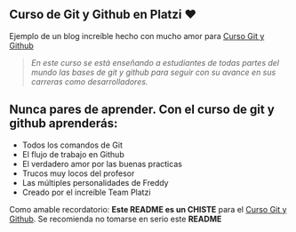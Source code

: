 ## Curso de Git y Github en Platzi ❤️

Ejemplo de un blog increíble hecho con mucho amor para  [Curso Git y Github](http://https://platzi.com/clases/1557-git-github/19977-readmemd-es-una-excelente-practica/ "Curso Git y Github")

> *En este curso se está enseñando a estudiantes de todas partes del mundo las bases de git y github para seguir con su avance en sus carreras como desarrolladores.*

## Nunca pares de aprender. Con el curso de git y github aprenderás:

- Todos los comandos de Git
- El flujo de trabajo en Github
- El verdadero amor por las buenas practicas 
- Trucos muy locos del profesor
- Las múltiples personalidades de Freddy
- Creado por el increíble Team Platzi

Como amable recordatorio: **Este README es un CHISTE** para el [Curso Git y Github](http://https://platzi.com/clases/1557-git-github/19977-readmemd-es-una-excelente-practica/ "Curso Git y Github"). Se recomienda no tomarse en serio este **README**
